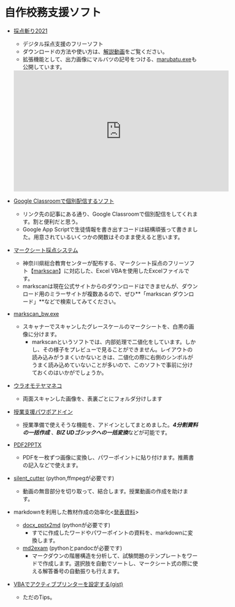 # 自作校務支援ソフト
* [採点斬り2021](https://github.com/phys-ken/saitenGiri2021)
  * デジタル採点支援のフリーソフト
  * ダウンロードの方法や使い方は、[解説動画](https://www.youtube.com/watch?v=zhaWaxFah2g)をご覧ください。
  * 拡張機能として、出力画像にマルバツの記号をつける、[marubatu.exe](https://phys-ken.github.io/saitenGiri2021-marubatu/)も公開しています。
  <iframe width="560" height="315" src="https://www.youtube.com/embed/zhaWaxFah2g" title="YouTube video player" frameborder="0" allow="accelerometer; autoplay; clipboard-write; encrypted-media; gyroscope; picture-in-picture" allowfullscreen></iframe>

* [Google Classroomで個別配信するソフト](https://qiita.com/phys-ken/items/269a118df0bc0c895ad4)
  * リンク先の記事にある通り、Google Classroomで個別配信をしてくれます。割と便利だと思う。
  * Google App Scriptで生徒情報を書き出すコードは結構頑張って書きました。用意されているいくつかの関数はそのまま使えると思います。

* [マークシート採点システム](https://drive.google.com/drive/folders/106lB3aDrM7yY0l4laEngrddTJC2fYUjC?usp=sharing)
  * 神奈川県総合教育センターが配布する、マークシート採点のフリーソフト【[markscan](https://www.pen-kanagawa.ed.jp/edu-ctr/kenkyu/marksheet.html)】に対応した、Excel VBAを使用したExcelファイルです。
  * markscanは現在公式サイトからのダウンロードはできませんが、ダウンロード用のミラーサイトが複数あるので、ぜひ**「markscan ダウンロード」**などで検索してみてください。

* [markscan_bw.exe](https://phys-ken.github.io/image_thresholding_for_markscan/)
  * スキャナーでスキャンしたグレースケールのマークシートを、白黒の画像に分けます。
    * markscanというソフトでは、内部処理で二値化をしています。しかし、その様子をプレビューで見ることができません。レイアウトの読み込みがうまくいかないときは、二値化の際に右側のシンボルがうまく読み込めていないことが多いので、このソフトで事前に分けておくのはいかがでしょうか。　  

* [ウラオモテヤマネコ](https://phys-ken.github.io/uraomoteYamaneko/)
  * 両面スキャンした画像を、表裏ごとにフォルダ分けします

* [授業支援パワポアドイン](https://phys-ken.github.io/pptxAddIn_ForSchool/)
  * 授業準備で使えそうな機能を、アドインとしてまとめました。***4分割資料の一括作成*** 、***BIZ UDゴシックへの一括変換***などが可能です。

* [PDF2PPTX](https://github.com/phys-ken/pdf2pptx_win_mac)
  * PDFを一枚ずつ画像に変換し、パワーポイントに貼り付けます。推薦書の記入などで使えます。

* [silent_cutter](https://github.com/phys-ken/silent_cutter) (python,ffmpegが必要です)
  * 動画の無音部分を切り取って、結合します。授業動画の作成を助けます。

* markdownを利用した教材作成の効率化<[発表資料](https://www2.hamajima.co.jp/~tenjin/ypc/217/20210725markdown.pdf)>
  * [docx_pptx2md](https://github.com/phys-ken/docx_pptx2md) (pythonが必要です)
    * すでに作成したワードやパワーポイントの資料を、markdownに変換します。
  * [md2exam](https://github.com/phys-ken/md2exam) (pythonとpandocが必要です)
    * マークダウンの階層構造を分析して、試験問題のテンプレートをワードで作成します。選択肢を自動でソートし、マークシート式の際に使える解答番号の自動振りも行えます。
   
* [VBAでアクティブプリンターを設定する(gist)](https://gist.github.com/phys-ken/23ef7fcce39e1eb5a8ba2ee27795b2e1)
  * ただのTips。
